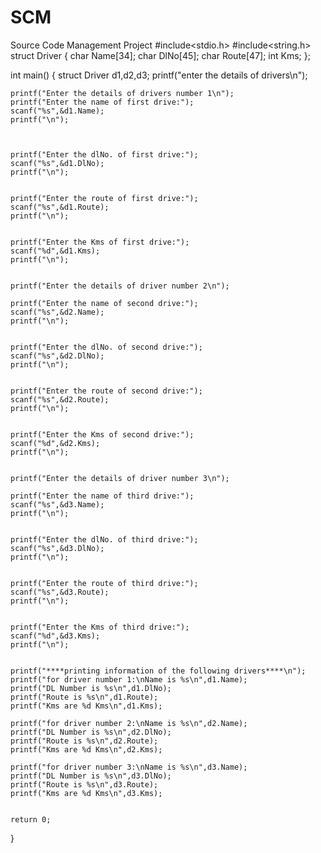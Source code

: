 # SCM
Source Code Management Project
#include<stdio.h>
#include<string.h>
struct Driver
{
    char Name[34];
    char DlNo[45];
    char Route[47];
    int Kms;
};


int main()
{
    struct Driver d1,d2,d3;
    printf("enter the details of drivers\n");

    printf("Enter the details of drivers number 1\n");
    printf("Enter the name of first drive:");
    scanf("%s",&d1.Name);
    printf("\n");



    printf("Enter the dlNo. of first drive:");
    scanf("%s",&d1.DlNo);
    printf("\n");


    printf("Enter the route of first drive:");
    scanf("%s",&d1.Route);
    printf("\n");


    printf("Enter the Kms of first drive:");
    scanf("%d",&d1.Kms);
    printf("\n");


    printf("Enter the details of driver number 2\n");

    printf("Enter the name of second drive:");
    scanf("%s",&d2.Name);
    printf("\n");


    printf("Enter the dlNo. of second drive:");
    scanf("%s",&d2.DlNo);
    printf("\n");


    printf("Enter the route of second drive:");
    scanf("%s",&d2.Route);
    printf("\n");


    printf("Enter the Kms of second drive:");
    scanf("%d",&d2.Kms);
    printf("\n");


    printf("Enter the details of driver number 3\n");

    printf("Enter the name of third drive:");
    scanf("%s",&d3.Name);
    printf("\n");


    printf("Enter the dlNo. of third drive:");
    scanf("%s",&d3.DlNo);
    printf("\n");


    printf("Enter the route of third drive:");
    scanf("%s",&d3.Route);
    printf("\n");


    printf("Enter the Kms of third drive:");
    scanf("%d",&d3.Kms);
    printf("\n");


    printf("****printing information of the following drivers****\n");
    printf("for driver number 1:\nName is %s\n",d1.Name);
    printf("DL Number is %s\n",d1.DlNo);
    printf("Route is %s\n",d1.Route);
    printf("Kms are %d Kms\n",d1.Kms);

    printf("for driver number 2:\nName is %s\n",d2.Name);
    printf("DL Number is %s\n",d2.DlNo);
    printf("Route is %s\n",d2.Route);
    printf("Kms are %d Kms\n",d2.Kms);

    printf("for driver number 3:\nName is %s\n",d3.Name);
    printf("DL Number is %s\n",d3.DlNo);
    printf("Route is %s\n",d3.Route);
    printf("Kms are %d Kms\n",d3.Kms);


    return 0;

}
